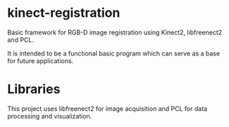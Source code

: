 # kinect-registration
Basic framework for RGB-D image registration using Kinect2, libfreenect2 and PCL.

It is intended to be a functional basic program which can serve as a base for future applications.
# Libraries
This project uses libfreenect2 for image acquisition and PCL for data processing and visualization.
